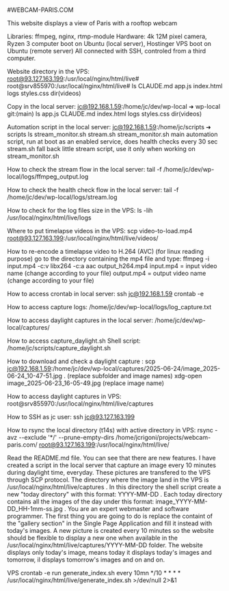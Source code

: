 #WEBCAM-PARIS.COM

This website displays a view of Paris with a rooftop webcam

Libraries: ffmpeg,  nginx, rtmp-module
Hardware: 4k 12M pixel camera, Ryzen 3 computer boot on Ubuntu (local server), Hostinger VPS boot on Ubuntu (remote server)
All connected with SSH, controled from a third computer.

Website directory in the VPS: root@93.127.163.199:/usr/local/nginx/html/live#
root@srv855970:/usr/local/nginx/html/live# ls
CLAUDE.md  app.js  index.html  logs  styles.css dir(videos)

Copy in the local server: jc@192.168.1.59:/home/jc/dev/wp-local
➜  wp-local git:(main) ls
app.js  CLAUDE.md  index.html  logs  styles.css  dir(videos)

Automation script in the local server: jc@192.168.1.59:/home/jc/scripts
➜  scripts ls
stream_monitor.sh  stream.sh
stream_monitor.sh main automation script, run at boot as an enabled service, does health checks every 30 sec
stream.sh fall back little stream script, use it only when working on stream_monitor.sh

How to check the stream flow in the local server:
tail -f /home/jc/dev/wp-local/logs/ffmpeg_output.log

How to check the health check flow in the local server:
tail -f /home/jc/dev/wp-local/logs/stream.log

How to check for the log files size in the VPS:
ls -lih /usr/local/nginx/html/live/logs

Where to put timelapse videos in the VPS:
scp video-to-load.mp4 root@93.127.163.199:/usr/local/nginx/html/live/videos/

How to re-encode a timelapse video to H.264 (AVC)  (for linux reading purpose)
go to the directory containing the mp4 file and type:
ffmpeg -i input.mp4 -c:v libx264 -c:a aac output_h264.mp4
input.mp4 = input video name (change according to your file)
output.mp4 = output video name  (change according to your file)

How to access crontab in local server:
ssh jc@192.168.1.59
crontab -e

How to access capture logs:
/home/jc/dev/wp-local/logs/log_capture.txt

How to access daylight captures in the local server:
/home/jc/dev/wp-local/captures/

How to access capture_daylight.sh Shell script:
/home/jc/scripts/capture_daylight.sh

How to download and check a daylight capture :
scp jc@192.168.1.59:/home/jc/dev/wp-local/captures/2025-06-24/image_2025-06-24_10-47-51.jpg .  (replace subfolder and image names)
xdg-open image_2025-06-23_16-05-49.jpg (replace image name)

How to access daylight captures in VPS:
root@srv855970:/usr/local/nginx/html/live/captures

How to SSH as jc user:
ssh jc@93.127.163.199

How to rsync the local directory (t14s) with active directory in VPS:
 rsync -avz --exclude '*/' --prune-empty-dirs /home/jcrigoni/projects/webcam-paris.com/ root@93.127.163.199:/usr/local/nginx/html/live/


Read the README.md file. You can see that there are new features. I have created a script in the local server that capture an image every 10 minutes during daylight time, everyday. These pictures are transfered to the VPS through SCP protocol. The directory where the image land in the VPS is /usr/local/nginx/html/live/captures . In this directory the shell script create a new "today directory" with this format: YYYY-MM-DD . Each today directory contains all the images of the day under this format: image_YYYY-MM-DD_HH-1mm-ss.jpg . You are an expert webmaster and software programmer. The first thing you are going to do is replace the containt of the "gallery section" in the Single Page Application and fill it instead with today's images. A new picture is created every 10 minutes so the website should be flexible to display a new one when available in the /usr/local/nginx/html/live/captures/YYYY-MM-DD folder. The website displays only today's image, means today it displays today's images and tomorrow, il displays tomorrow's images and on and on.


VPS crontab -e run generate_index.sh every 10mn
*/10 * * * * /usr/local/nginx/html/live/generate_index.sh >/dev/null 2>&1
